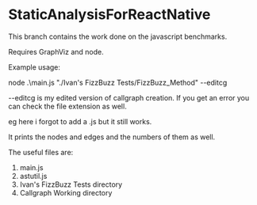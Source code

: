 # StaticAnalysisForReactNative

This branch contains the work done on the javascript benchmarks.

Requires GraphViz and node.

Example usage:

node .\main.js "./Ivan's FizzBuzz Tests/FizzBuzz_Method" --editcg


--editcg is my edited version of callgraph creation. If you get an error you can check the file extension as well.

eg here i forgot to add a .js but it still works.

It prints the nodes and edges and the numbers of them as well.

The useful files are: 
1. main.js
2. astutil.js
3. Ivan's FizzBuzz Tests directory
4. Callgraph Working directory